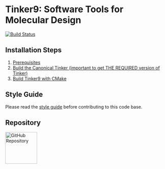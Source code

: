 Tinker9: Software Tools for Molecular Design
============================================
[//]: # (Badges)
[![Build Status](https://travis-ci.com/zhi-wang/tinker9.svg?branch=master)](https://travis-ci.com/zhi-wang/tinker9)


## Installation Steps
   1. [Prerequisites](doc/manual/m/install/preq.rst)
   2. [Build the Canonical Tinker (important to get THE REQUIRED version of Tinker)](doc/manual/m/install/tinker.rst)
   3. [Build Tinker9 with CMake](doc/manual/m/install/buildwithcmake.rst)


## Style Guide
Please read the [style guide](doc/style.md) before contributing to this code base.


## Repository
<a href="https://github.com/zhi-wang/tinker9">
   <img src="https://github.githubassets.com/images/modules/logos_page/GitHub-Mark.png"
   alt="GitHub Repository" width="100"/>
</a>
